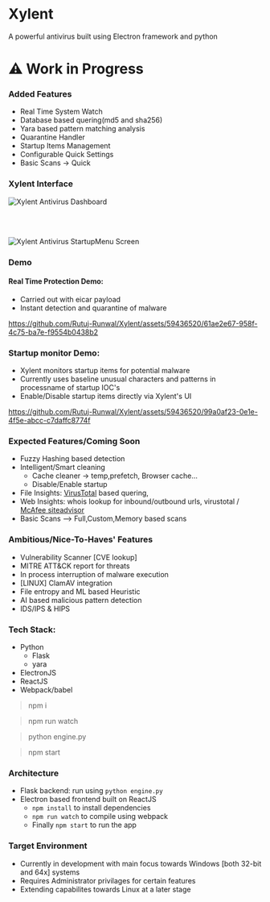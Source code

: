 # Xylent
A powerful antivirus built using Electron framework and python

# ⚠ Work in Progress

### Added Features
- Real Time System Watch
- Database based quering(md5 and sha256)
- Yara based pattern matching analysis
- Quarantine Handler
- Startup Items Management
- Configurable Quick Settings
- Basic Scans -> Quick

### Xylent Interface

![Xylent Antivirus Dashboard](https://raw.githubusercontent.com/Rutuj-Runwal/Xylent/main/images/Xylent%20UI.jpg)

<br/>
<br/>

![Xylent Antivirus StartupMenu Screen](https://github.com/Rutuj-Runwal/Xylent/blob/main/images/Xylent%20StartupMonitorUI.jpg)

### Demo

#### Real Time Protection Demo:

- Carried out with eicar payload
- Instant detection and quarantine of malware


https://github.com/Rutuj-Runwal/Xylent/assets/59436520/61ae2e67-958f-4c75-ba7e-f9554b0438b2

### Startup monitor Demo:

- Xylent monitors startup items for potential malware
- Currently uses baseline unusual characters and patterns in processname of startup IOC's
- Enable/Disable startup items directly via Xylent's UI


https://github.com/Rutuj-Runwal/Xylent/assets/59436520/99a0af23-0e1e-4f5e-abcc-c7daffc8774f




### Expected Features/Coming Soon
- Fuzzy Hashing based detection
- Intelligent/Smart cleaning
    - Cache cleaner -> temp,prefetch, Browser cache...
    - Disable/Enable startup
- File Insights: [VirusTotal](https://github.com/Rutuj-Runwal/Context-Menu-Scanner) based quering, 
- Web Insights: whois lookup for inbound/outbound urls, virustotal / [McAfee siteadvisor](https://github.com/Rutuj-Runwal/MalwareProtection)
- Basic Scans --> Full,Custom,Memory based scans

### Ambitious/Nice-To-Haves' Features
- Vulnerability Scanner [CVE lookup]
- MITRE ATT&CK report for threats
- In process interruption of malware execution
- [LINUX] ClamAV integration
- File entropy and ML based Heuristic
- AI based malicious pattern detection
- IDS/IPS & HIPS

### Tech Stack:
- Python 
    - Flask 
    - yara
- ElectronJS
- ReactJS
- Webpack/babel

> npm i

> npm run watch

> python engine.py

> npm start

### Architecture
- Flask backend: run using `python engine.py`
- Electron based frontend built on ReactJS 
    - `npm install` to install dependencies 
    - `npm run watch` to compile using webpack 
    - Finally `npm start` to run the app
 
 ### Target Environment
 - Currently in development with main focus towards Windows [both 32-bit and 64x] systems
 - Requires Administrator privilages for certain features
 - Extending capabilites towards Linux at a later stage
